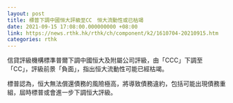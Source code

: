 ```yaml
---
layout: post
title: 標普下調中國恒大評級至CC　恒大流動性或已枯竭
date: 2021-09-15 17:08:00.000000000 +08:00
link: https://news.rthk.hk/rthk/ch/component/k2/1610704-20210915.htm
categories: rthk
---
```


信貸評級機構標準普爾下調中國恒大及附屬公司評級，由「CCC」下調至「CC」，評級前景「負面」，指出恒大流動性可能已經枯竭。

標普認為，恒大無法償還債務的風險極高，將導致債務違約，包括可能出現債務重組，屆時標普或會進一步下調恒大評級。
